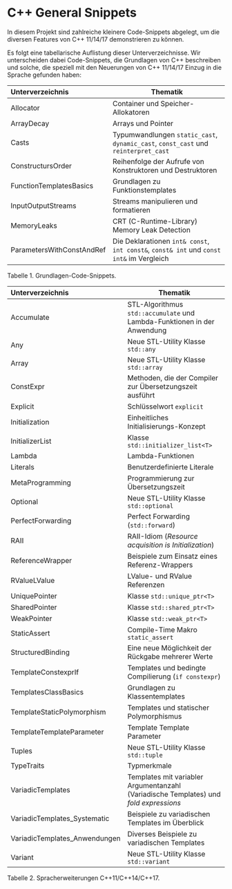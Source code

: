 # C++ General Snippets

In diesem Projekt sind zahlreiche kleinere Code-Snippets abgelegt, um die diversen Features von C++ 11/14/17 demonstrieren zu können.

Es folgt eine tabellarische Auflistung dieser Unterverzeichnisse. Wir unterscheiden dabei Code-Snippets,
die Grundlagen von C++ beschreiben und solche, die speziell mit den Neuerungen von C++ 11/14/17 
Einzug in die Sprache gefunden haben:

| Unterverzeichnis | Thematik |
|:-------------- |-----------------------------------------|
| Allocator | Container und Speicher-Allokatoren |
| ArrayDecay | Arrays und Pointer  |
| Casts | Typumwandlungen `static_cast`, `dynamic_cast`, `const_cast` und `reinterpret_cast` |
| ConstructursOrder | Reihenfolge der Aufrufe von Konstruktoren und Destruktoren |
| FunctionTemplatesBasics | Grundlagen zu Funktionstemplates |
| InputOutputStreams | Streams manipulieren und formatieren |
| MemoryLeaks | CRT (C-Runtime-Library) Memory Leak Detection |
| ParametersWithConstAndRef | Die Deklarationen `int& const`, `int const&`, `const& int` und `const int&` im Vergleich |

Tabelle 1. Grundlagen-Code-Snippets.


| Unterverzeichnis | Thematik |
|:-------------- |-----------------------------------------|
| Accumulate | STL-Algorithmus `std::accumulate` und Lambda-Funktionen in der Anwendung |
| Any | Neue STL-Utility Klasse `std::any` |
| Array | Neue STL-Utility Klasse `std::array` |
| ConstExpr | Methoden, die der Compiler zur Übersetzungszeit ausführt |
| Explicit | Schlüsselwort `explicit` |
| Initialization | Einheitliches Initialisierungs-Konzept |
| InitializerList | Klasse `std::initializer_list<T>` |
| Lambda | Lambda-Funktionen |#
| Literals | Benutzerdefinierte Literale |
| MetaProgramming | Programmierung zur Übersetzungszeit |
| Optional | Neue STL-Utility Klasse `std::optional` |
| PerfectForwarding | Perfect Forwarding (`std::forward`) |
| RAII | RAII-Idiom (*Resource acquisition is Initialization*) |
| ReferenceWrapper  | Beispiele zum Einsatz eines Referenz-Wrappers |
| RValueLValue | LValue- und RValue Referenzen |
| UniquePointer | Klasse `std::unique_ptr<T>` |
| SharedPointer | Klasse `std::shared_ptr<T>` |
| WeakPointer | Klasse `std::weak_ptr<T>` |
| StaticAssert | Compile-Time Makro `static_assert` |
| StructuredBinding | Eine neue Möglichkeit der Rückgabe mehrerer Werte |
| TemplateConstexprIf | Templates und bedingte Compilierung (`if constexpr`) |
| TemplatesClassBasics | Grundlagen zu Klassentemplates |
| TemplateStaticPolymorphism | Templates und statischer Polymorphismus |
| TemplateTemplateParameter | Template Template Parameter |
| Tuples | Neue STL-Utility Klasse `std::tuple` |
| TypeTraits | Typmerkmale |
| VariadicTemplates | Templates mit variabler Argumentanzahl (Variadische Templates) und *fold expressions* |
| VariadicTemplates_Systematic | Beispiele zu variadischen Templates im Überblick |
| VariadicTemplates_Anwendungen | Diverses Beispiele zu variadischen Templates |
| Variant | Neue STL-Utility Klasse `std::variant` |

Tabelle 2. Spracherweiterungen C++11/C++14/C++17.
